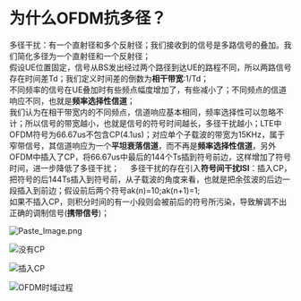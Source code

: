 # 为什么OFDM抗多径？

多径干扰：有一个直射径和多个反射径；我们接收到的信号是多路信号的叠加。我们简化多径为一个直射径和一个反射径；   
假设UE位置固定，信号从BS发出经过两个路径到达UE的路程不同，所以两路信号存在时间差Td；我们定义时间差的倒数为**相干带宽**:1/Td；    
不同频率的信号在UE叠加时有些频点幅度增加了，有些减小了；不同频点的信道响应不同，也就是**频率选择性信道**；    
我们认为在相干带宽内的不同频点，信道响应基本相同，频率选择性可以忽略不计；所以信号的带宽越小，也就是信号的符号时间越长，多径干扰越小；LTE中OFDM符号为66.67us不包含CP(4.1us)；对应单个子载波的带宽为15KHz，属于窄带信号，其信道响应为一个**平坦衰落信道**，而不再是**频率选择性信道**，另外OFDM中插入了CP，将66.67us中最后的144个Ts插到符号前边，这样增加了符号时间，进一步降低了多径干扰；    
多径干扰的存在引入**符号间干扰ISI**：插入CP，把符号的后144Ts插入到符号前，从子载波的角度来看，也就是把余弦波的后边一段插入到前边；假设前后两个符号ak(n)=10;ak(n+1)=1;    
如果不插入CP，则积分时间的有一小段则会被前后的符号所污染，导致解调不出正确的调制信号(**携带信号**)；    

![Paste_Image.png](http://upload-images.jianshu.io/upload_images/1667747-07624b398be8967e.png?imageMogr2/auto-orient/strip%7CimageView2/2/w/1240)


![没有CP](http://upload-images.jianshu.io/upload_images/1667747-2eb9ce5ed05bbdef.png?imageMogr2/auto-orient/strip%7CimageView2/2/w/1240)


![插入CP](http://upload-images.jianshu.io/upload_images/1667747-fd24583882cac374.png?imageMogr2/auto-orient/strip%7CimageView2/2/w/1240)

![OFDM时域过程](http://upload-images.jianshu.io/upload_images/1667747-719302f029f90e40.png?imageMogr2/auto-orient/strip%7CimageView2/2/w/1240)
